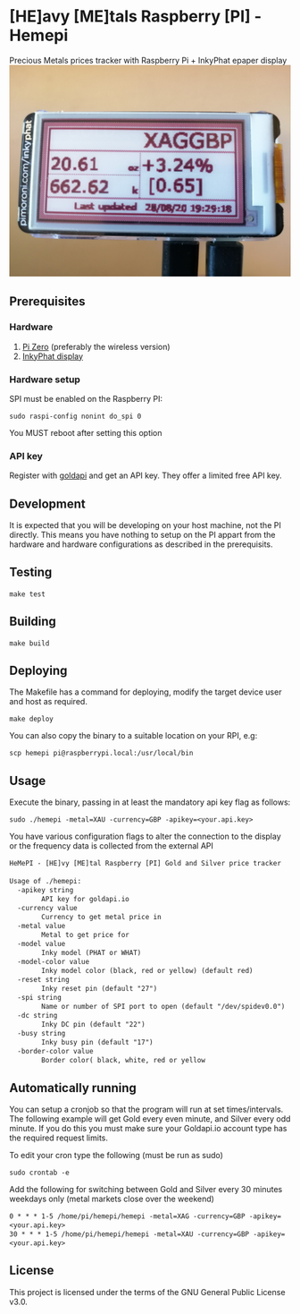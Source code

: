 # [HE]avy [ME]tals Raspberry [PI] - Hemepi

Precious Metals prices tracker with Raspberry Pi + InkyPhat epaper display
![](./hemepi.jpeg)

## Prerequisites

### Hardware

1. [Pi Zero](https://shop.pimoroni.com/products/raspberry-pi-zero-w) (preferably the wireless version)
2. [InkyPhat display](https://shop.pimoroni.com/products/inky-phat?variant=12549254217811)

### Hardware setup

SPI must be enabled on the Raspberry PI:

```
sudo raspi-config nonint do_spi 0
```

You MUST reboot after setting this option

### API key

Register with [goldapi](https://www.goldapi.io) and get an API key. They offer
a limited free API key.

## Development

It is expected that you will be developing on your host machine, not the PI
directly. This means you have nothing to setup on the PI appart from the
hardware and hardware configurations as described in the prerequisits.
## Testing

```
make test
```

## Building

```
make build
```

## Deploying

The Makefile has a command for deploying, modify the target device user and
host as required.
```
make deploy
```

You can also copy the binary to a suitable location on your RPI, e.g:

```
scp hemepi pi@raspberrypi.local:/usr/local/bin
```

## Usage

Execute the binary, passing in at least the mandatory api key flag as follows:

```
sudo ./hemepi -metal=XAU -currency=GBP -apikey=<your.api.key>
```

You have various configuration flags to alter the connection to the display or
the frequency data is collected from the external API

```
HeMePI - [HE]vy [ME]tal Raspberry [PI] Gold and Silver price tracker

Usage of ./hemepi:
  -apikey string
    	API key for goldapi.io
  -currency value
    	Currency to get metal price in
  -metal value
    	Metal to get price for
  -model value
    	Inky model (PHAT or WHAT)
  -model-color value
    	Inky model color (black, red or yellow) (default red)
  -reset string
    	Inky reset pin (default "27")
  -spi string
    	Name or number of SPI port to open (default "/dev/spidev0.0")
  -dc string
    	Inky DC pin (default "22")
  -busy string
    	Inky busy pin (default "17")
  -border-color value
    	Border color( black, white, red or yellow
```
## Automatically running

You can setup a cronjob so that the program will run at set times/intervals.
The following example will get Gold every even minute, and Silver every odd
minute. If you do this you must make sure your Goldapi.io account type has the
required request limits.

To edit your cron type the following (must be run as sudo)
```
sudo crontab -e
```

Add the following for switching between Gold and Silver every 30 minutes weekdays
only (metal markets close over the weekend)
```
0 * * * 1-5 /home/pi/hemepi/hemepi -metal=XAG -currency=GBP -apikey=<your.api.key>
30 * * * 1-5 /home/pi/hemepi/hemepi -metal=XAU -currency=GBP -apikey=<your.api.key>
```

## License

This project is licensed under the terms of the GNU General Public License v3.0.
